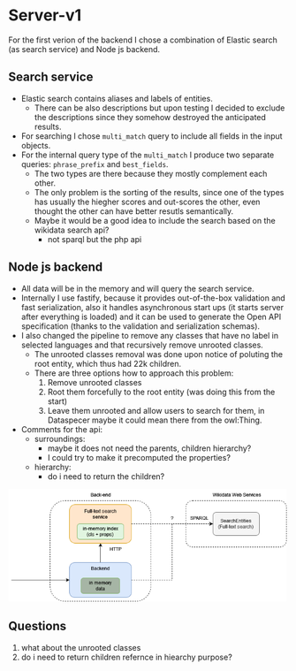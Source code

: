 # Server-v1

For the first verion of the backend I chose a combination of Elastic search (as search service) and Node js backend.

## Search service

- Elastic search contains aliases and labels of entities.
  - There can be also descriptions but upon testing I decided to exclude the descriptions since they somehow destroyed the anticipated results.
- For searching I chose `multi_match` query to include all fields in the input objects.
- For the internal query type of the `multi_match` I produce two separate queries: `phrase_prefix` and `best_fields`.
  - The two types are there because they mostly complement each other.
  - The only problem is the sorting of the results, since one of the types has usually the hiegher scores and out-scores the other, even thought the other can have better resutls semantically.
  - Maybe it would be a good idea to include the search based on the wikidata search api?
    - not sparql but the php api
 
## Node js backend

- All data will be in the memory and will query the search service.
- Internally I use fastify, because it provides out-of-the-box validation and fast serialization, also it handles asynchronous start ups (it starts server after everything is loaded) and it can be used to generate the Open API specification (thanks to the validation and serialization schemas).
- I also changed the pipeline to remove any classes that have no label in selected languages and that recursively remove unrooted classes.
  - The unrooted classes removal was done upon notice of poluting the root entity, which thus had 22k children.
  - There are three options how to approach this problem:
    1. Remove unrooted classes 
    2. Root them forcefully to the root entity (was doing this from the start)
    3. Leave them unrooted and allow users to search for them, in Dataspecer maybe it could mean there from the owl:Thing.
- Comments for the api:
  - surroundings:
    - maybe it does not need the parents, children hierarchy?
    - I could try to make it precomputed the properties?
  - hierarchy:
    - do i need to return the children?


![server-design](server-v1.drawio.png)

## Questions

1. what about the unrooted classes
2. do i need to return children refernce in hiearchy purpose?